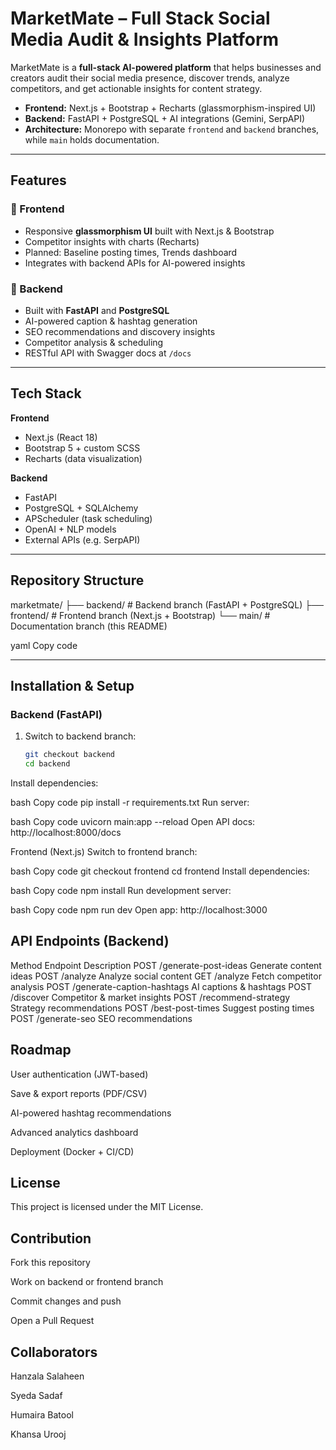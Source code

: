 # MarketMate – Full Stack Social Media Audit & Insights Platform

MarketMate is a **full-stack AI-powered platform** that helps businesses and creators audit their social media presence, discover trends, analyze competitors, and get actionable insights for content strategy.  

- **Frontend:** Next.js + Bootstrap + Recharts (glassmorphism-inspired UI)  
- **Backend:** FastAPI + PostgreSQL + AI integrations (Gemini, SerpAPI)  
- **Architecture:** Monorepo with separate `frontend` and `backend` branches, while `main` holds documentation.

---

## Features

### 🔹 Frontend
- Responsive **glassmorphism UI** built with Next.js & Bootstrap  
- Competitor insights with charts (Recharts)  
- Planned: Baseline posting times, Trends dashboard  
- Integrates with backend APIs for AI-powered insights  

### 🔹 Backend
- Built with **FastAPI** and **PostgreSQL**  
- AI-powered caption & hashtag generation  
- SEO recommendations and discovery insights  
- Competitor analysis & scheduling  
- RESTful API with Swagger docs at `/docs`  

---

## Tech Stack

**Frontend**  
- Next.js (React 18)  
- Bootstrap 5 + custom SCSS  
- Recharts (data visualization)  

**Backend**  
- FastAPI  
- PostgreSQL + SQLAlchemy  
- APScheduler (task scheduling)  
- OpenAI + NLP models  
- External APIs (e.g. SerpAPI)  

---

## Repository Structure

marketmate/
├── backend/ # Backend branch (FastAPI + PostgreSQL)
├── frontend/ # Frontend branch (Next.js + Bootstrap)
└── main/ # Documentation branch (this README)

yaml
Copy code

---

## Installation & Setup

### Backend (FastAPI)

1. Switch to backend branch:
   ```bash
   git checkout backend
   cd backend
Install dependencies:

bash
Copy code
pip install -r requirements.txt
Run server:

bash
Copy code
uvicorn main:app --reload
Open API docs: http://localhost:8000/docs

Frontend (Next.js)
Switch to frontend branch:

bash
Copy code
git checkout frontend
cd frontend
Install dependencies:

bash
Copy code
npm install
Run development server:

bash
Copy code
npm run dev
Open app: http://localhost:3000

## API Endpoints (Backend)

Method	Endpoint	Description
POST	/generate-post-ideas	Generate content ideas
POST	/analyze	Analyze social content
GET	/analyze	Fetch competitor analysis
POST	/generate-caption-hashtags	AI captions & hashtags
POST	/discover	Competitor & market insights
POST	/recommend-strategy	Strategy recommendations
POST	/best-post-times	Suggest posting times
POST	/generate-seo	SEO recommendations

## Roadmap

 User authentication (JWT-based)

 Save & export reports (PDF/CSV)

 AI-powered hashtag recommendations

 Advanced analytics dashboard

 Deployment (Docker + CI/CD)

## License

This project is licensed under the MIT License.

## Contribution

Fork this repository

Work on backend or frontend branch

Commit changes and push

Open a Pull Request

## Collaborators

Hanzala Salaheen

Syeda Sadaf

Humaira Batool

Khansa Urooj
